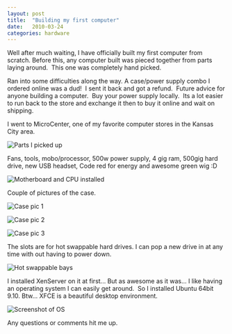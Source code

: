```yaml
---
layout: post
title:  "Building my first computer"
date:   2010-03-24
categories: hardware
---
```

Well after much waiting, I have officially built my first computer from scratch. Before this, any computer built was pieced together from parts laying around.  This
one was completely hand picked. 

<!--excerpt-->

Ran into some difficulties along the way.  A case/power supply combo I ordered online was a dud!  I sent it back and got a refund.  Future advice for anyone building
a computer.  Buy your power supply locally.  Its a lot easier to run back to
the store and exchange it then to buy it online and wait on shipping. 


I went to MicroCenter, one of my favorite computer stores in the Kansas City area.

![Parts I picked up][picture_of_parts]

Fans, tools, mobo/processor, 500w power supply, 4 gig ram, 500gig hard drive, new USB headset, Code red for energy and awesome green wig :D  

![Motherboard and CPU installed][motherboard_cpu_installed]

Couple of pictures of the case.

![Case pic 1][case_1]

![Case pic 2][case_2]

![Case pic 3][case_3]

The slots are for hot swappable hard drives.  I can pop a new drive in at any time with out having to power down.

![Hot swappable bays][front_bays]

I installed XenServer on it at first... But as awesome as it was... I like
having an operating system I can easily get around.  So I installed
Ubuntu 64bit 9.10. Btw... XFCE is a beautiful desktop environment. 

![Screenshot of OS][screenshot]

Any questions or comments hit me up.

[picture_of_parts]: http://3.bp.blogspot.com/_BMKBVRf6mio/S6rVDC0a1nI/AAAAAAAAAUU/BDEDNhj2_aw/s320/IMG_0329.JPG
[motherboard_cpu_installed]: http://2.bp.blogspot.com/_BMKBVRf6mio/S6rVP-l2s6I/AAAAAAAAAUc/ubPHhdZQSnM/s320/IMG_0332.JPG
[case_1]: http://3.bp.blogspot.com/_BMKBVRf6mio/S6rVtEFKYfI/AAAAAAAAAU0/U53hJ6a2yF0/s320/IMG_0352.JPG
[case_2]: http://1.bp.blogspot.com/_BMKBVRf6mio/S6rVk8flUHI/AAAAAAAAAUs/9dRVbAWPai0/s320/IMG_0351.JPG
[case_3]: http://1.bp.blogspot.com/_BMKBVRf6mio/S6rWMXvrpdI/AAAAAAAAAVE/rNAeaNWC-aE/s320/IMG_0355.JPG
[front_bays]: http://4.bp.blogspot.com/_BMKBVRf6mio/S6rWDlFtBHI/AAAAAAAAAU8/8d7m2HpjKMA/s320/IMG_0354.JPG
[screenshot]: http://2.bp.blogspot.com/_BMKBVRf6mio/S6rt0Tesd3I/AAAAAAAAAVM/3hhSd4nm14g/s320/Screenshot.png
